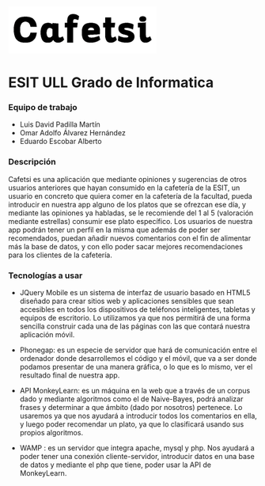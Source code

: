 ![](Proyecto/www/images/logo_negro.png)
# ESIT ULL Grado de Informatica

### Equipo de trabajo
* Luis David Padilla Martín
* Omar Adolfo Álvarez Hernández
* Eduardo Escobar Alberto

### Descripción
Cafetsi es una aplicación que mediante opiniones y sugerencias de otros usuarios anteriores que hayan consumido en la cafetería de la ESIT, un usuario en concreto que quiera comer en la cafetería de la facultad, pueda introducir en nuestra app alguno de los platos que se ofrezcan ese día, y mediante las opiniones ya habladas, se le recomiende del 1 al 5 (valoración mediante estrellas) consumir ese plato específico. Los usuarios de nuestra app podrán tener un perfil en la misma que además de poder ser recomendados, puedan añadir nuevos comentarios con el fin de alimentar más la base de datos, y con ello poder sacar mejores recomendaciones para los clientes de la cafetería.

### Tecnologías a usar
* JQuery Mobile es un sistema de interfaz de usuario basado en HTML5 diseñado para crear sitios web y aplicaciones sensibles que sean accesibles en todos los dispositivos de teléfonos inteligentes, tabletas y equipos de escritorio. Lo utilizamos ya que nos permitirá de una forma sencilla construir cada una de las páginas con las que contará nuestra aplicación móvil.

* Phonegap: es un especie de servidor que hará de comunicación entre el ordenador donde desarrollemos el código y el móvil, que va a ser donde podamos presentar de una manera gráfica, o lo que es lo mismo, ver el resultado final de nuestra app.

* API MonkeyLearn: es un máquina en la web que a través de un corpus dado y mediante algoritmos como el de Naive-Bayes, podrá analizar frases y determinar a que ámbito (dado por nosotros) pertenece. Lo usaremos ya que nos ayudará a introducir todos los comentarios en ella, y luego poder recomendar un plato, ya que lo clasificará usando sus propios algoritmos.

* WAMP : es un servidor que integra apache, mysql y php. Nos ayudará a poder tener una conexión cliente-servidor, introducir datos en una base de datos y mediante el php que tiene, poder usar la API de MonkeyLearn.

